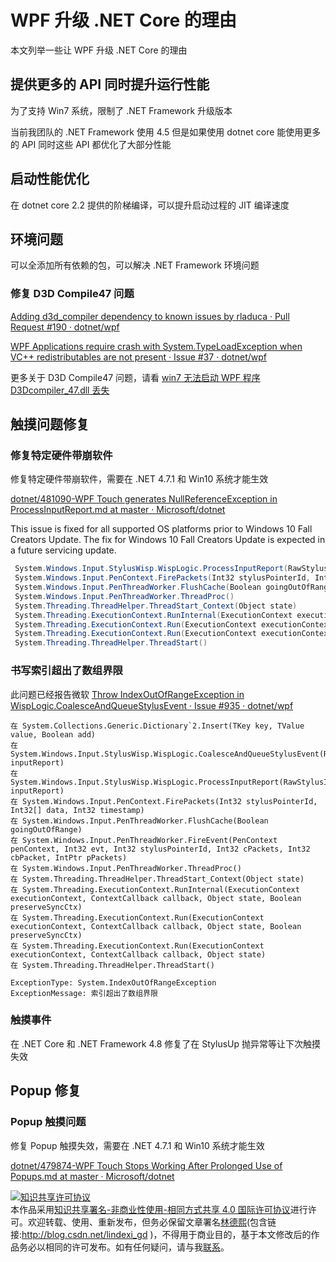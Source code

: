
# WPF 升级 .NET Core 的理由

本文列举一些让 WPF 升级 .NET Core 的理由

<!--more-->


<!-- 发布 -->

## 提供更多的 API 同时提升运行性能

为了支持 Win7 系统，限制了 .NET Framework 升级版本

当前我团队的 .NET Framework 使用 4.5 但是如果使用 dotnet core 能使用更多的 API 同时这些 API 都优化了大部分性能

## 启动性能优化

在 dotnet core 2.2 提供的阶梯编译，可以提升启动过程的 JIT 编译速度

## 环境问题

可以全添加所有依赖的包，可以解决 .NET Framework 环境问题

### 修复 D3D Compile47 问题

[Adding d3d_compiler dependency to known issues by rladuca · Pull Request #190 · dotnet/wpf](https://github.com/dotnet/wpf/pull/190 )

[WPF Applications require crash with System.TypeLoadException when VC++ redistributables are not present · Issue #37 · dotnet/wpf](https://github.com/dotnet/wpf/issues/37 )

更多关于 D3D Compile47 问题，请看 [win7 无法启动 WPF 程序 D3Dcompiler_47.dll 丢失](https://blog.lindexi.com/post/win7-%E6%97%A0%E6%B3%95%E5%90%AF%E5%8A%A8-WPF-%E7%A8%8B%E5%BA%8F-D3Dcompiler_47.dll-%E4%B8%A2%E5%A4%B1.html)

## 触摸问题修复

### 修复特定硬件带崩软件

修复特定硬件带崩软件，需要在 .NET 4.7.1 和 Win10 系统才能生效

[dotnet/481090-WPF Touch generates NullReferenceException in ProcessInputReport.md at master · Microsoft/dotnet](https://github.com/Microsoft/dotnet/blob/master/releases/net471/KnownIssues/481090-WPF%20Touch%20generates%20NullReferenceException%20in%20ProcessInputReport.md )

This issue is fixed for all supported OS platforms prior to Windows 10 Fall Creators Update. The fix for Windows 10 Fall Creators Update is expected in a future servicing update.


```csharp
 System.Windows.Input.StylusWisp.WispLogic.ProcessInputReport(RawStylusInputReport inputReport) 
 System.Windows.Input.PenContext.FirePackets(Int32 stylusPointerId, Int32[] data, Int32 timestamp) 
 System.Windows.Input.PenThreadWorker.FlushCache(Boolean goingOutOfRange) 
 System.Windows.Input.PenThreadWorker.ThreadProc() 
 System.Threading.ThreadHelper.ThreadStart_Context(Object state) 
 System.Threading.ExecutionContext.RunInternal(ExecutionContext executionContext, ContextCallback callback, Object state, Boolean preserveSyncCtx) 
 System.Threading.ExecutionContext.Run(ExecutionContext executionContext, ContextCallback callback, Object state, Boolean preserveSyncCtx) 
 System.Threading.ExecutionContext.Run(ExecutionContext executionContext, ContextCallback callback, Object state) 
 System.Threading.ThreadHelper.ThreadStart()

```

### 书写索引超出了数组界限

此问题已经报告微软 [Throw IndexOutOfRangeException in WispLogic.CoalesceAndQueueStylusEvent · Issue #935 · dotnet/wpf](https://github.com/dotnet/wpf/issues/935 )

```
在 System.Collections.Generic.Dictionary`2.Insert(TKey key, TValue value, Boolean add)
在 System.Windows.Input.StylusWisp.WispLogic.CoalesceAndQueueStylusEvent(RawStylusInputReport inputReport)
在 System.Windows.Input.StylusWisp.WispLogic.ProcessInputReport(RawStylusInputReport inputReport)
在 System.Windows.Input.PenContext.FirePackets(Int32 stylusPointerId, Int32[] data, Int32 timestamp)
在 System.Windows.Input.PenThreadWorker.FlushCache(Boolean goingOutOfRange)
在 System.Windows.Input.PenThreadWorker.FireEvent(PenContext penContext, Int32 evt, Int32 stylusPointerId, Int32 cPackets, Int32 cbPacket, IntPtr pPackets)
在 System.Windows.Input.PenThreadWorker.ThreadProc()
在 System.Threading.ThreadHelper.ThreadStart_Context(Object state)
在 System.Threading.ExecutionContext.RunInternal(ExecutionContext executionContext, ContextCallback callback, Object state, Boolean preserveSyncCtx)
在 System.Threading.ExecutionContext.Run(ExecutionContext executionContext, ContextCallback callback, Object state, Boolean preserveSyncCtx)
在 System.Threading.ExecutionContext.Run(ExecutionContext executionContext, ContextCallback callback, Object state)
在 System.Threading.ThreadHelper.ThreadStart()

ExceptionType: System.IndexOutOfRangeException
ExceptionMessage: 索引超出了数组界限

```



### 触摸事件

在 .NET Core 和 .NET Framework 4.8 修复了在 StylusUp 抛异常等让下次触摸失效


## Popup 修复

### Popup 触摸问题

修复 Popup 触摸失效，需要在 .NET 4.7.1 和 Win10 系统才能生效

[dotnet/479874-WPF Touch Stops Working After Prolonged Use of Popups.md at master · Microsoft/dotnet](https://github.com/Microsoft/dotnet/blob/master/releases/net471/KnownIssues/479874-WPF%20Touch%20Stops%20Working%20After%20Prolonged%20Use%20of%20Popups.md ) 





<a rel="license" href="http://creativecommons.org/licenses/by-nc-sa/4.0/"><img alt="知识共享许可协议" style="border-width:0" src="https://licensebuttons.net/l/by-nc-sa/4.0/88x31.png" /></a><br />本作品采用<a rel="license" href="http://creativecommons.org/licenses/by-nc-sa/4.0/">知识共享署名-非商业性使用-相同方式共享 4.0 国际许可协议</a>进行许可。欢迎转载、使用、重新发布，但务必保留文章署名[林德熙](http://blog.csdn.net/lindexi_gd)(包含链接:http://blog.csdn.net/lindexi_gd )，不得用于商业目的，基于本文修改后的作品务必以相同的许可发布。如有任何疑问，请与我[联系](mailto:lindexi_gd@163.com)。